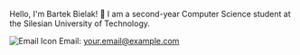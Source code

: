 Hello, I'm Bartek Bielak! 👋
I am a second-year Computer Science student at the Silesian University of Technology.

![Email Icon](https://img.icons8.com/ios-filled/50/000000/email.png) Email: your.email@example.com
<!--
**bb305496/bb305496** is a ✨ _special_ ✨ repository because its `README.md` (this file) appears on your GitHub profile.

Here are some ideas to get you started:

- 🔭 I’m currently working on ...
- 🌱 I’m currently learning ...
- 👯 I’m looking to collaborate on ...
- 🤔 I’m looking for help with ...
- 💬 Ask me about ...
- 📫 How to reach me: ...
- 😄 Pronouns: ...
- ⚡ Fun fact: ...
-->
